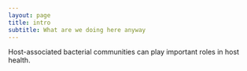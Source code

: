 ```yaml
---
layout: page
title: intro 
subtitle: What are we doing here anyway
---
```


Host-associated bacterial communities can play important roles in host health.


